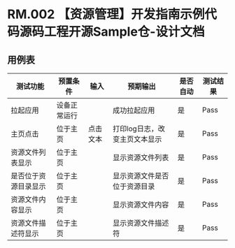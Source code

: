 # RM.002 【资源管理】开发指南示例代码源码工程开源Sample仓-设计文档

## 用例表

| 测试功能             | 预置条件     | 输入     | 预期输出                      | 是否自动 | 测试结果 |
| -------------------- | ------------ | -------- | ----------------------------- | -------- | -------- |
| 拉起应用             | 设备正常运行 |          | 成功拉起应用                  | 是       | Pass     |
| 主页点击             | 位于主页     | 点击文本 | 打印log日志，改变主页文本显示 | 是       | Pass     |
| 资源文件列表显示     | 位于主页     |          | 显示资源文件列表              | 是       | Pass     |
| 是否位于资源目录显示 | 位于主页     |          | 显示资源文件是否位于资源目录  | 是       | Pass     |
| 资源文件内容显示     | 位于主页     |          | 显示资源文件内容              | 是       | Pass     |
| 资源文件描述符显示   | 位于主页     |          | 显示资源文件描述符            | 是       | Pass     |
